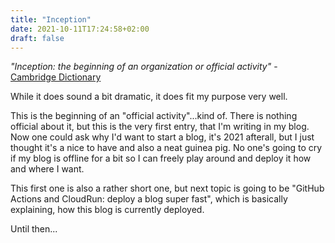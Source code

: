 ```yaml
---
title: "Inception"
date: 2021-10-11T17:24:58+02:00
draft: false
---
```


_"Inception: the beginning of an organization or official activity"_ -
[Cambridge Dictionary](https://dictionary.cambridge.org/de/worterbuch/englisch/inception)


While it does sound a bit dramatic, it does fit my purpose very well.

This is the beginning of an "official activity"...kind of. There is nothing
official about it, but this is the very first entry, that I'm writing in my
blog. Now one could ask why I'd want to start a blog, it's 2021 afterall, but I
just thought it's a nice to have and also a neat guinea pig. No one's going to
cry if my blog is offline for a bit so I can freely play around and deploy it
how and where I want.

This first one is also a rather short one, but next topic is going to be "GitHub
Actions and CloudRun: deploy a blog super fast", which is basically explaining,
how this blog is currently deployed.

Until then...
